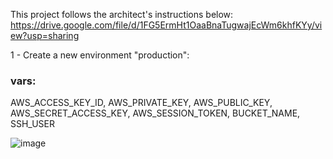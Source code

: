 This project follows the architect's instructions below: https://drive.google.com/file/d/1FG5ErmHt1OaaBnaTugwajEcWm6khfKYy/view?usp=sharing

1 - Create a new environment "production": 

### vars:
AWS_ACCESS_KEY_ID,
AWS_PRIVATE_KEY,
AWS_PUBLIC_KEY,
AWS_SECRET_ACCESS_KEY,
AWS_SESSION_TOKEN,
BUCKET_NAME,
SSH_USER

![image](https://github.com/wessRibeiro/iac-activity-final/assets/7069614/9a1178cb-38e0-4e20-8a9f-1dad2a344ea0)

